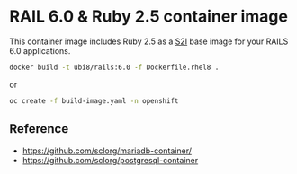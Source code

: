 # RAIL 6.0 & Ruby 2.5 container image
This container image includes Ruby 2.5 as a [S2I](https://github.com/openshift/source-to-image) base image for your RAILS 6.0 applications.

```bash
docker build -t ubi8/rails:6.0 -f Dockerfile.rhel8 .
```

or

```bash
oc create -f build-image.yaml -n openshift
```

## Reference

* https://github.com/sclorg/mariadb-container/ 
* https://github.com/sclorg/postgresql-container 

